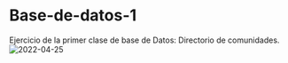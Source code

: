 # Base-de-datos-1
Ejercicio de la primer clase de base de Datos: Directorio de comunidades.
![2022-04-25](https://user-images.githubusercontent.com/98195594/165218642-5c177f87-d50c-4f3d-b050-a4770358bc72.png)
